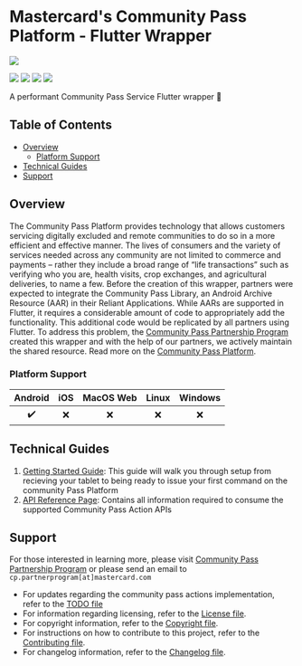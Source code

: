 # Mastercard's Community Pass Platform - Flutter Wrapper

[![](https://developer.mastercard.com/_/_/src/global/assets/svg/mcdev-logo-light.svg#gh-dark-mode-only)](https://developer.mastercard.com/)

[![](https://img.shields.io/badge/License-Apache%202.0-blue.svg)](./LICENSE)
[![](https://sonarcloud.io/api/project_badges/measure?project=Mastercard_community-pass-flutter-wrapper&metric=alert_status)](https://sonarcloud.io/summary/new_code?id=Mastercard_community-pass-flutter-wrapper)
[![](https://sonarcloud.io/api/project_badges/measure?project=Mastercard_community-pass-flutter-wrapper&metric=coverage)](https://sonarcloud.io/summary/new_code?id=Mastercard_community-pass-flutter-wrapper)
[![](https://sonarcloud.io/api/project_badges/measure?project=Mastercard_community-pass-flutter-wrapper&metric=vulnerabilities)](https://sonarcloud.io/summary/new_code?id=Mastercard_community-pass-flutter-wrapper)

A performant Community Pass Service Flutter wrapper 🚀

## Table of Contents

- [Overview](#overview)
  - [Platform Support](#platform-support)
- [Technical Guides](#technical-guides)
- [Support](#support)

## Overview <a name="overview"></a>

The Community Pass Platform provides technology that allows customers servicing digitally excluded and remote communities to do so in a more efficient and effective manner. The lives of consumers and the variety of services needed across any community are not limited to commerce and payments – rather they include a broad range of “life transactions” such as verifying who you are, health visits, crop exchanges, and agricultural deliveries, to name a few.
Before the creation of this wrapper, partners were expected to integrate the Community Pass Library, an Android Archive Resource (AAR) in their Reliant Applications. While AARs are supported in Flutter, it requires a considerable amount of code to appropriately add the functionality. This additional code would be replicated by all partners using Flutter.
To address this problem, the [Community Pass Partnership Program](https://developer.mastercard.com/product/partnership-program/documentation/) created this wrapper and with the help of our partners, we actively maintain the shared resource.
Read more on the [Community Pass Platform](https://developer.mastercard.com/product/community-pass-platform/documentation/).

### Platform Support <a name="platform-support"></a>

| Android | iOS | MacOS Web | Linux | Windows |
| :-----: | :-: | :-------: | :---: | :-----: |
|   ✔️    | ❌  |    ❌     |  ❌   |   ❌    |

## Technical Guides <a name="technical-guides"></a>

1. [Getting Started Guide](docs/getting-started/README.md): This guide will walk you through setup from recieving your tablet to being ready to issue your first command on the community Pass Platform
2. [API Reference Page](docs/api-references/readme.md): Contains all information required to consume the supported Community Pass Action APIs

## Support <a name="support"></a>

For those interested in learning more, please visit [Community Pass Partnership Program](https://developer.mastercard.com/product/partnership-program/documentation/) or please send an email to `cp.partnerprogram[at]mastercard.com`

- For updates regarding the community pass actions implementation, refer to the [TODO file](TODO.md)
- For information regarding licensing, refer to the [License file](LICENSE.md).
- For copyright information, refer to the [Copyright file](COPYRIGHT.md).
- For instructions on how to contribute to this project, refer to the [Contributing file](CONTRIBUTING.md).
- For changelog information, refer to the [Changelog file](CHANGELOG.md).
